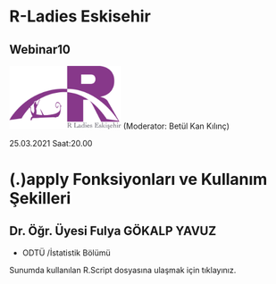 # R-Ladies Eskisehir
## Webinar10

<img src="https://github.com/bkanx/R-Ladies-EskisehR-Stickers/blob/master/Init.png" width="200"> (Moderator: Betül Kan Kılınç)



25.03.2021 Saat:20.00

# (.)apply Fonksiyonları ve Kullanım Şekilleri

## Dr. Öğr. Üyesi Fulya GÖKALP YAVUZ

  
  - ODTÜ /İstatistik Bölümü

Sunumda kullanılan R.Script dosyasına ulaşmak için tıklayınız. 
